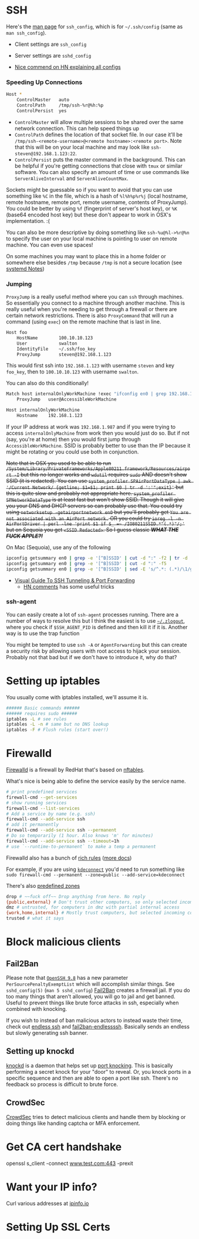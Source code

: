 # SSH
Here's the [man page](https://man.openbsd.org/ssh_config) for `ssh_config`,
which is for `~/.ssh/config` (same as `man ssh_config`).

- Client settings are `ssh_config`
- Server settings are `sshd_config`

- [Nice commend on HN explaining all
configs](https://news.ycombinator.com/item?id=43598837)

### Speeding Up Connections

```bash
Host *
    ControlMaster   auto
    ControlPath     /tmp/ssh-%r@%h:%p
    ControlPersist  yes
```

- `ControlMaster` will allow multiple sessions to be shared over the same
network connection. This can help speed things up
- `ControlPath` defines the location of that socket file. In our case it'll be
`/tmp/ssh-<remote-username>@<remote hostname>:<remote port>`. Note that this
will be on your local machine and may look like `ssh-steven@192.168.1.123:22`.
- `ControlPersist` puts the master command in the background. This can be
helpful if you're getting connections that close with `tmux` or similar
software. You can also specify an amount of time or use commands like
`ServerAliveInterval` and `ServerAliveCountMax`.

Sockets might be guessable so if you want to avoid that you can use something
like `%C` in the file, which is a hash of `%l%h%p%r%j` (local hostname, remote
hostname, remote port, remote username, contents of ProxyJump). You could be
better by using `%f` (fingerprint of server's host key), or `%K` (base64 encoded
host key) but these don't appear to work in OSX's implementation. :(

You can also be more descriptive by doing something like `ssh-%u@%l->%r@%n` to
specify the user on your local machine is pointing to user on remote machine.
You can even use spaces!

On some machines you may want to place this in a home folder or somewhere else
besides `/tmp` because `/tmp` is not a secure location 
(see [systemd Notes](/Notes/systemd.md))

### Jumping 
`ProxyJump` is a really useful method where you can `ssh` through machines.
So essentially you connect to a machine through another machine.
This is really useful when you're needing to get through a firewall or there are
certain network restrictions.
There is also `ProxyCommand` that will run a command (using `exec`) on the
remote machine that is last in line.

```bash
Host foo
    HostName        100.10.10.123
    User            swalton
    IdentityFile    ~/.ssh/foo_key
    ProxyJump       steven@192.168.1.123
```
This would first ssh into `192.168.1.123` with username `steven` and key
`foo_key`, then to `100.10.10.123` with username `swalton`.

You can also do this conditionally!

```bash
Match host internalOnlyWorkMachine !exec "ifconfig en0 | grep 192.168.1.987"
    ProxyJump   user@AccessibleWorkMachine

Host internalOnlyWorkMachine
    Hostname    192.168.1.123
```

If your IP address at work was `192.168.1.987` and if you were trying to access
`internalOnlyMachine` from work then you would just do so. But if not (say,
you're at home) then you would first jump through `AccessibleWorkMachine`.
SSID is probably better to use than the IP because it might be rotating or you
could use both in conjunction. 

~~Note that in OSX you used to be able to run
`/System/Library/PrivateFrameworks/Apple80211.framework/Resources/airport -I`
but this no longer works and `wdutil` requires `sudo` AND doesn't show SSID (it
is redacted).
You can use 
`system_profiler SPAirPortDataType | awk '/Current Network/ {getline; $1=$1; print $0 | tr -d ':'";exit}'` 
but this is quite slow and probably not appropriate here.
`system_profiler SPNetworkDataType` is at least fast but won't show SSID.
Though it will give you your DNS and DHCP servers so can probably use that.
You could try using `networksetup -getairportnetwork en0` but you'll probably
get `You are not associated with an AirPort network.`
OR you could try `ioreg -l -n AirPortDriver | perl -lne 'print $1 if $_ =~ /IO80211SSID.*"(.*)"/;'`
but on Sequoia you get `<SSID Redacted>`.
So I guess classic ***WHAT THE FUCK APPLE?!***~~

On Mac (Sequoia), use any of the following
```bash
ipconfig getsummary en0 | grep -e '[^B]SSID' | cut -d ":" -f2 | tr -d ' '
ipconfig getsummary en0 | grep -e '[^B]SSID' | cut -d ":" -f5
ipconfig getsummary en0 | grep -e '[^B]SSID' | sed -E 's/^.*: (.*)/\1/g'
```

- [Visual Guide To SSH Tunneling & Port
Forwarding](https://ittavern.com/visual-guide-to-ssh-tunneling-and-port-forwarding/)
    - [HN comments](https://news.ycombinator.com/item?id=41596818) has some
        useful tricks

### ssh-agent
You can easily create a lot of `ssh-agent` processes running.
There are a number of ways to resolve this but I think the easiest is to use
[`~/.zlogout`](https://zsh.sourceforge.io/Guide/zshguide02.html#l9), where you 
check if `$SSH_AGENT_PID` is defined and then kill it if it is.
Another way is to use the trap function

You might be tempted to use `ssh -A` or `AgentForwarding` but this can create a
security risk by allowing users with root access to hijack your session.
Probably not that bad but if we don't have to introduce it, why do that?

# Setting up iptables
You usually come with iptables installed, we'll assume it is.

```bash
###### Basic commands ###### 
###### requires sudo ###### 
iptables -L # see rules
iptables -L -n # same but no DNS lookup
iptables -F # Flush rules (start over!)

```

# Firewalld
[Firewalld](https://wiki.archlinux.org/title/Firewalld) is a firewall by RedHat
that's based on [nftables](https://wiki.archlinux.org/title/Nftables).

What's nice is being able to define the service easily by the service name. 
```bash
# print predefined services
firewall-cmd --get-services
# show running services
firewall-cmd --list-services
# Add a service by name (e.g. ssh)
firewall-cmd --add-service ssh
# add it permanently 
firewall-cmd --add-service ssh --permanent
# Do so temporarily (1 hour. Also knows 'm' for minutes)
firewall-cmd --add-service ssh --timeout=1h
# use `--runtime-to-permanent` to make a temp a permanent
```
Firewalld also has a bunch of [rich
rules](https://man.archlinux.org/man/firewalld.richlanguage.5) ([more
docs](https://firewalld.org/documentation/man-pages/firewalld.richlanguage.html))

For example, if you are using [`kdeconnect`](https://kdeconnect.kde.org/) you'd
need to run something like `sudo firewall-cmd --permanent --zone=public
--add-service=kdeconnect`

There's also [predefined
zones](https://firewalld.org/documentation/zone/predefined-zones.html)
```bash
drop # ~~fuck off~~ Drop anything from here. No reply
{public,external} # Don't trust other computers, so only selected incoming messages
dmz # untrusted, for computers in dmz with partial internal access
{work,home,internal} # Mostly trust computers, but selected incoming connections only 
trusted # what it says
```

# Block malicious clients
## Fail2Ban
Please note that [`OpenSSH 9.8`](https://www.openssh.com/txt/release-9.8) has a new parameter `PerSourcePenaltyExemptList`
which will accomplish similar things.
See `sshd_config(5)` (`man 5 sshd_config`)
[Fail2Ban](https://wiki.archlinux.org/title/fail2ban) creates a firewall jail.
If you do too many things that aren't allowed, you will go to jail and get
banned.
Useful to prevent things like brute force attacks in ssh, especially when
combined with knocking.

If you wish to instead of ban malicious actors to instead waste their time,
check out [endless ssh](https://github.com/skeeto/endlessh) and
[fail2ban-endlessssh](https://github.com/itskenny0/fail2ban-endlessh).
Basically sends an endless but slowly generating ssh banner.

## Setting up knockd
[knockd](https://man.archlinux.org/man/knockd.1) is a daemon that helps set up
[port knocking](https://wiki.archlinux.org/title/Port_knocking).
This is basically performing a secret knock for your "door" to reveal.
Or, you knock ports in a specific sequence and then are able to open a port like
ssh.
There's no feedback so process is difficult to brute force.



## CrowdSec
[CrowdSec](https://wiki.archlinux.org/title/CrowdSec) tries to detect malicious
clients and handle them by blocking or doing things like handing captcha or MFA
enforcement.

# Get CA cert handshake
openssl s_client -connect www.test.com:443 -prexit

# Want your IP info?
Curl various addresses at [ipinfo.io](https://ipinfo.io/)

# Setting Up SSL Certs
